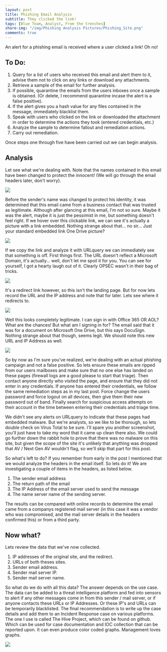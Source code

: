 ```yaml
---
layout: post
title: Phishing Email Analysis
subtitle: They clicked the link!
tags: [Blue Team, Analyst, From the trenches]
share-img: "/img/Phishing Analysis Pictures/Phishing_Site.png"
comments: true
---
```


An alert for a phishing email is received where a user clicked a link! Oh no!

## To Do:
1. Query for a list of users who received this email and alert them to it, advise them not to click on any links or download any attachments.
2. Retrieve a sample of the email for further analysis.
3. If possible, quarantine the emails from the users inboxes once a sample is obtained. (Or delete, I recommend quarantine incase the alert is a false positive).
4. If the alert gives you a hash value for any files contained in the message, immediately blacklist them.
5. Speak with users who clicked on the link or downloaded the attachment in order to determine the actions they took (entered credentials, etc.)
6. Analyze the sample to determine fallout and remediation actions.
7. Carry out remediation.


Once steps one through five have been carried out we can begin analysis. 
## Analysis
Let see what we're dealing with. Note that the names contained in this email have been changed to protect the innocent! (We will go through the email headers later, don't worry).

<img src="/img/Phishing Analysis Pictures/Initial_Email.png">

Before the sender's name was changed to protect his identity, it was determined that this email came from a business contact that was trusted as legitimate. Although after glancing at this email, I'm not so sure. Maybe it was the alert, maybe it is just the pessimist in me, but something doesn't feel right.
If we hover over this clickable link, we can see it's actually a picture with a link embedded. Nothing strange about that... no sir... Just your standard embedded link One Drive picture?

<img src="/img/Phishing Analysis Pictures/Email_Content.png">

If we copy the link and analyze it with URLquery we can immediately see that something is off. First things first. The URL doesn't reflect a Microsoft Domain, it's actually... well, don't let me spoil it for you. You can see for yourself, I got a hearty laugh out of it. Clearly OPSEC wasn't in their bag of tricks.

<img src="/img/Phishing Analysis Pictures/URLquery.png">

It's a redirect link however, so this isn't the landing page. But for now lets record the URL and the IP address and note that for later. Lets see where it redirects to.

<img src="/img/Phishing Analysis Pictures/Phishing_Site.png">

Well this looks completely legitimate. I can sign in with Office 365 OR AOL? What are the chances! But what am I signing in for? The email said that it was for a document on Microsoft One Drive, but this says DocuSign. Nothing strange about that though, seems legit. We should note this new URL and IP Address as well.

<img src="/img/Phishing Analysis Pictures/Facepalm.png">

So by now as I'm sure you've realized, we're dealing with an actual phishing campaign and not a false positive. So lets ensure these emails are ripped from our users mailboxes and make sure that no one else has landed on these pages (firewall logs are a good please to start that triage). Then contact anyone directly who visited the page, and ensure that they did not enter in any credentials. If anyone has entered their credentials, we follow the same remediation steps as in my last post. Force change the users password and force logout on all devices, then give them their new password out of band. Finally search for suspicious access attempts on their account in the time between entering their credentials and triage time.

We didn't see any alerts on URLquery to indicate that these pages had embedded malware. But we're analysts, so we like to be thorough, so lets double check on Virus Total to be sure. I'll spare you another screenshot, you'll just have to take my word that it came up clean there also. We could go further down the rabbit hole to prove that there was no malware on this site, but given the scope of the site it's unlikely that anything was dropped that AV / Next Gen AV wouldn't flag, so we'll skip that part for this post.

So what's left to do? If you remember from early in the post I mentioned that we would analyze the headers in the email itself. So lets do it! We are investigating a couple of items in the headers, as listed below.
1. The sender email address
2. The return path of the email
3. The IP Address of the email server used to send the message
4. The name server name of the sending server.

The results can be compared with online records to determine the email came from a companys registered mail server (in this case it was a vendor who was compromised, and the mail server details in the headers confirmed this) or from a third party. 
## Now what?
Lets review the data that we've now collected.

1. IP addresses of the original site, and the redirect.
2. URLs of both theses sites.
3. Sender email address.
4. Sender mail server IP.
5. Sender mail server name.

So what do we do with all this data? The answer depends on the use case. The data can be added to a threat intelligence platform and fed into sensors to alert if any other messages come in from this sender / mail server, or if anyone contacts these URLs or IP Addresses. Or these IP's and URLs can be temporarily blacklisted. The final recommendation is to write up the case details and add them to an Incident Response case on various platforms. The one I use is called The Hive Project, which can be found <here> on github. Which can be used for case documentation and IOC collection that can be reported upon. It can even produce color coded graphs. Management loves graphs.

<img src="/img/Phishing Analysis Pictures/The_Hive_Project.png">

